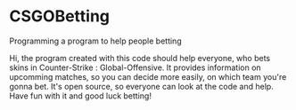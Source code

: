 # CSGOBetting
Programming a program to help people betting

Hi, the program created with this code should help everyone, who bets skins in 
Counter-Strike : Global-Offensive. It provides information on upcomming matches,
so you can decide more easily, on which team you're gonna bet.
It's open source, so everyone can look at the code and help.
Have fun with it and good luck betting!
